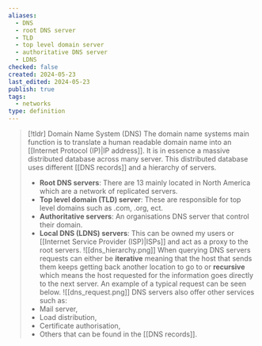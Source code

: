 ```yaml
---
aliases:
  - DNS
  - root DNS server
  - TLD
  - top level domain server
  - authoritative DNS server
  - LDNS
checked: false
created: 2024-05-23
last_edited: 2024-05-23
publish: true
tags:
  - networks
type: definition
---
```

>[!tldr] Domain Name System (DNS)
>The domain name systems main function is to translate a human readable domain name into an [[Internet Protocol (IP)|IP address]]. It is in essence a massive distributed database across many server.
>This distributed database uses different [[DNS records]] and a hierarchy of servers.
>- **Root DNS servers**: There are 13 mainly located in North America which are a network of replicated servers.
>- **Top level domain (TLD) server**: These are responsible for top level domains such as .com, .org, ect.
>- **Authoritative servers**: An organisations DNS server that control their domain.
>- **Local DNS (LDNS) servers**: This can be owned my users or [[Internet Service Provider (ISP)|ISPs]] and act as a proxy to the root servers. 
>![[dns_hierarchy.png]]
>When querying DNS servers requests can either be **iterative** meaning that the host that sends them keeps getting back another location to go to or **recursive** which means the host requested for the information goes directly to the next server.
>An example of a typical request can be seen below.
>![[dns_request.png]]
>DNS servers also offer other services such as:
>- Mail server,
>- Load distribution,
>- Certificate authorisation,
>- Others that can be found in the [[DNS records]].

